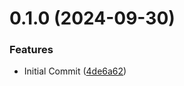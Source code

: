 # 0.1.0 (2024-09-30)


### Features

* Initial Commit ([4de6a62](https://github.com/asdotdev/password-generator/commit/4de6a6294c40e22d7714a523a3a59726b8b10dcd))



